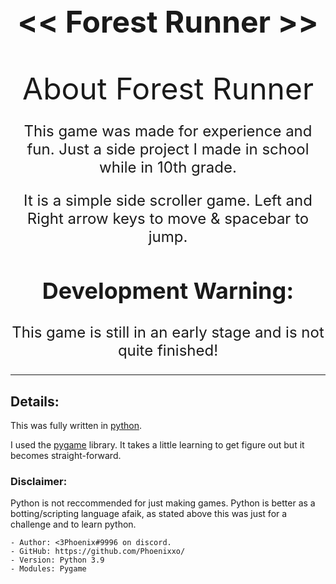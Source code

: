 ##  <font size="30"> <p align=Center> << Forest Runner >> </p> </font>

<font size="20"> <p align=Center> About Forest Runner</p> </font>

<div align=Center>
    <font size="5"><p> This game was made for experience and fun. Just a side project I made in school while in 10th grade. </p>
    <p> It is a simple side scroller game. Left and Right arrow keys to move & spacebar to jump. </p> 
    <h2>Development Warning: </h2>
    <p> This game is still in an early stage and is not quite finished! </p>
    </font>
    <hr>
</div>


## Details: 
This was fully written in [python](https://www.python.org/downloads/).

I used the [pygame](https://www.pygame.org/docs/) library. It takes a little learning to get figure out but it becomes straight-forward. 


### **Disclaimer:**
Python is not reccommended for just making games. Python is better as a botting/scripting language afaik, as stated above this was just for a challenge and to learn python.

```
- Author: <3Phoenix#9996 on discord. 
- GitHub: https://github.com/Phoenixxo/ 
- Version: Python 3.9
- Modules: Pygame 
```


 
 
